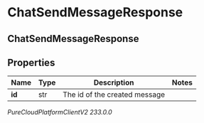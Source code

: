 # ChatSendMessageResponse

## ChatSendMessageResponse

## Properties

|Name | Type | Description | Notes|
|------------ | ------------- | ------------- | -------------|
| **id** | str | The id of the created message | |



_PureCloudPlatformClientV2 233.0.0_
